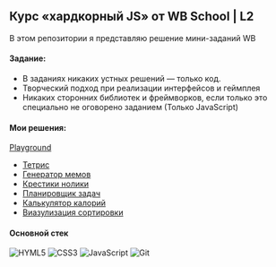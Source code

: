 ## Курс «хардкорный JS» от WB School | L2

В этом репозитории я представляю решение мини-заданий WB

#### Задание:
* В заданиях никаких устных решений — только код. 
* Творческий подход при реализации интерфейсов и геймплея
* Никаких сторонних библиотек и фреймворков, если только это специально не оговорено заданием (Только JavaScript)

#### Мои решения:
<a  href="https://doctorspace.github.io/wb-school-l2/">Playground</a>

* <a href="https://doctorspace.github.io/wb-school-l2/#">Тетрис</a>
* <a href="https://doctorspace.github.io/wb-school-l2/Meme-generator/src/index.html">Генератор мемов</a>
* <a href="https://doctorspace.github.io/wb-school-l2/#">Крестики нолики</a>
* <a href="https://doctorspace.github.io/wb-school-l2/#">Планировщик задач</a>
* <a href="https://doctorspace.github.io/wb-school-l2/#">Калькулятор калорий</a>
* <a href="https://doctorspace.github.io/wb-school-l2/#">Виазулизация сортировки</a>

#### Основной стек
![HYML5](https://img.shields.io/badge/HTML5-191933?style=for-the-badge&logo=html5&logoColor=white) 
![CSS3](https://img.shields.io/badge/CSS3-191933?style=for-the-badge&logo=css3&logoColor=white)
![JavaScript](https://img.shields.io/badge/JavaScript-191933?style=for-the-badge&logo=javascript&logoColor=F7DF1E)
![Git](https://img.shields.io/badge/GIT-191933?style=for-the-badge&logo=git&logoColor=white)
